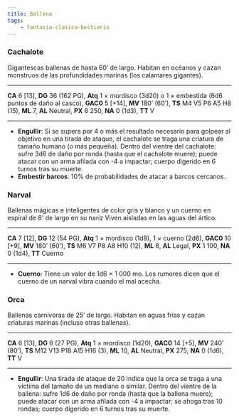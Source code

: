 ```yaml
---
title: Ballena
tags:
    - fantasia-clasica-bestiario
---
```

### Cachalote
Gigantescas ballenas de hasta 60’ de largo. Habitan en océanos y cazan monstruos de las profundidades marinas (los calamares gigantes).
___
**CA** 6 [13], **DG** 36 (162 PG), **Atq** 1 × mordisco (3d20) o 1 × embestida (6d6 puntos de daño al casco), **GAC0** 5 [+14], **MV** 180’ (60’), **TS** M4 V5 P6 A5 H8 (15), **ML** 7, **AL** Neutral, **PX** 6 250, **NA** 0 (1d3), **TT** V
___

- **Engullir**: Si se supera por 4 o más el resultado necesario para golpear al objetivo en una tirada de ataque, el cachalote se traga una criatura de tamaño humano (o más pequeña). Dentro del vientre del cachalote: sufre 3d6 de daño por ronda (hasta que el cachalote muere); puede atacar con un arma afilada con -4 a impactar; cuerpo digerido en 6 turnos tras su muerte.
- **Embestir barcos**: 10% de probabilidades de atacar a barcos cercanos.

### Narval
Ballenas mágicas e inteligentes de color gris y blanco y un cuerno en espiral de 8’ de largo en su nariz Viven aisladas en las aguas del ártico.
___
**CA** 7 [12], **DG** 12 (54 PG), **Atq** 1 × mordisco (1d8), 1 × cuerno (2d6), **GAC0** 10 [+9], **MV** 180’ (60’), **TS** M6 V7 P8 A8 H10 (12), **ML** 8, **AL** Legal, **PX** 1 100, **NA** 0 (1d4), **TT** Cuerno
___

- **Cuerno**: Tiene un valor de 1d6 × 1 000 mo. Los rumores dicen que el cuerno de un narval vibra cuando el mal acecha.

### Orca
Ballenas carnívoras de 25’ de largo. Habitan en aguas frías y cazan criaturas marinas (incluso otras ballenas).
___
**CA** 6 [13], **DG** 6 (27 PG), **Atq** 1 × mordisco (1d20), **GAC0** 14 [+5], **MV** 240’ (80’), **TS** M12 V13 P18 A15 H16 (3), **ML** 10, **AL** Neutral, **PX** 275, **NA** 0 (1d6), **TT** V
___

- **Engullir**: Una tirada de ataque de 20 indica que la orca se traga a una víctima del tamaño de un mediano o similar. Dentro del vientre de la ballena: sufre 1d6 de daño por ronda (hasta que la ballena muere); puede atacar con un arma afilada con -4 a impactar; se ahoga tras 10 rondas; cuerpo digerido en 6 turnos tras su muerte.
